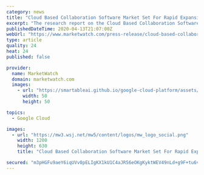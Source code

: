 ```yaml
---
category: news
title: "Cloud Based Collaboration Software Market Set For Rapid Expansion during 2020-2026 | Google, Aspect Software, Oracle, Jive Software, Box, Microsoft"
excerpt: "The research report on the Cloud Based Collaboration Software Market provides in-depth statistics and analysis available on"
publishedDateTime: 2020-04-13T21:07:00Z
webUrl: "https://www.marketwatch.com/press-release/cloud-based-collaboration-software-market-set-for-rapid-expansion-during-2020-2026-google-aspect-software-oracle-jive-software-box-microsoft-2020-04-13"
type: article
quality: 24
heat: 24
published: false

provider:
  name: MarketWatch
  domain: marketwatch.com
  images:
    - url: "https://smartableai.github.io/google-cloud-platform/assets/images/organizations/marketwatch.com-50x50.jpg"
      width: 50
      height: 50

topics:
  - Google Cloud

images:
  - url: "https://mw3.wsj.net/mw5/content/logos/mw_logo_social.png"
    width: 1200
    height: 630
    title: "Cloud Based Collaboration Software Market Set For Rapid Expansion during 2020-2026 | Google, Aspect Software, Oracle, Jive Software, Box, Microsoft"

secured: "m3pHGFu9aeY6iqUVv0pELIgKX1kU1C4aJR56eOKgKyktWEV49nLd+g9F+tu6vO0y3CWhyk3+dKdmIby7RoNQPUXChBjzenNaGaPuHYE3MHwKP6S2bpR1CQktHGj90xMYmTwv4rrzj2hUPm6BN/PcANYk/xMsxzhZ3f6OP4wz+anmJKcEREGjyzcqGLzdzwseyAVqthSCQrOFzfpR62Syf7wp0bKOLBsjT4rQvPG4/aDx2IMY2t1AOa80wIkkap3qk55huOyTQile484eQAQD5eexcHHdQVF9+oAoaeR2YHjC6IcXEoHEa7PFgW1x7yhP;6HnQj0TU1g1jVxFHv0Pn3A=="
---
```


